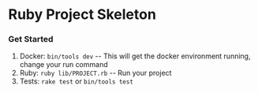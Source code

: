 # Ruby Project Skeleton

### Get Started

  1. Docker: `bin/tools dev` -- This will get the docker environment running, change your run command
  2. Ruby: `ruby lib/PROJECT.rb` -- Run your project
  3. Tests: `rake test` or `bin/tools test`
